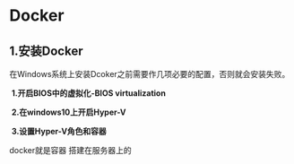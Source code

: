 # Docker

## 1.安装Docker

​	在Windows系统上安装Dcoker之前需要作几项必要的配置，否则就会安装失败。

​	**1.开启BIOS中的虚拟化-BIOS virtualization**

​	**2.在windows10上开启Hyper-V**

​	**3.设置Hyper-V角色和容器**

docker就是容器 搭建在服务器上的